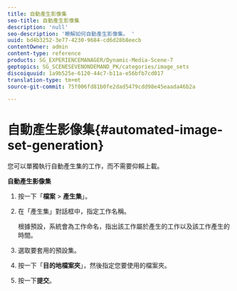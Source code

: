 ```yaml
---
title: 自動產生影像集
seo-title: 自動產生影像集
description: 'null'
seo-description: '瞭解如何自動產生影像集。 '
uuid: bd4b3252-3e77-4230-9684-cd6d28b8eecb
contentOwner: admin
content-type: reference
products: SG_EXPERIENCEMANAGER/Dynamic-Media-Scene-7
geptopics: SG_SCENESEVENONDEMAND_PK/categories/image_sets
discoiquuid: 1a9b525e-6120-44c7-b11a-e56bfb7cd017
translation-type: tm+mt
source-git-commit: 75f006fd81b0fe2dad5479cdd98e45eaada46b2a

---
```



# 自動產生影像集{#automated-image-set-generation}

<!-- 

Comment Type: remark
Last Modified By: 
Last Modified Date: 

<p>New for 6.5</p>

 -->

您可以單獨執行自動產生集的工作，而不需要仰賴上載。

**自動產生影像集**

1. 按一下「**檔案** > **產生集**」。
1. 在「產生集」對話框中，指定工作名稱。

   根據預設，系統會為工作命名，指出該工作屬於產生的工作以及該工作產生的時間。

1. 選取要套用的預設集。
1. 按一下「**目的地檔案夾**」，然後指定您要使用的檔案夾。
1. 按一下&#x200B;**提交**。

